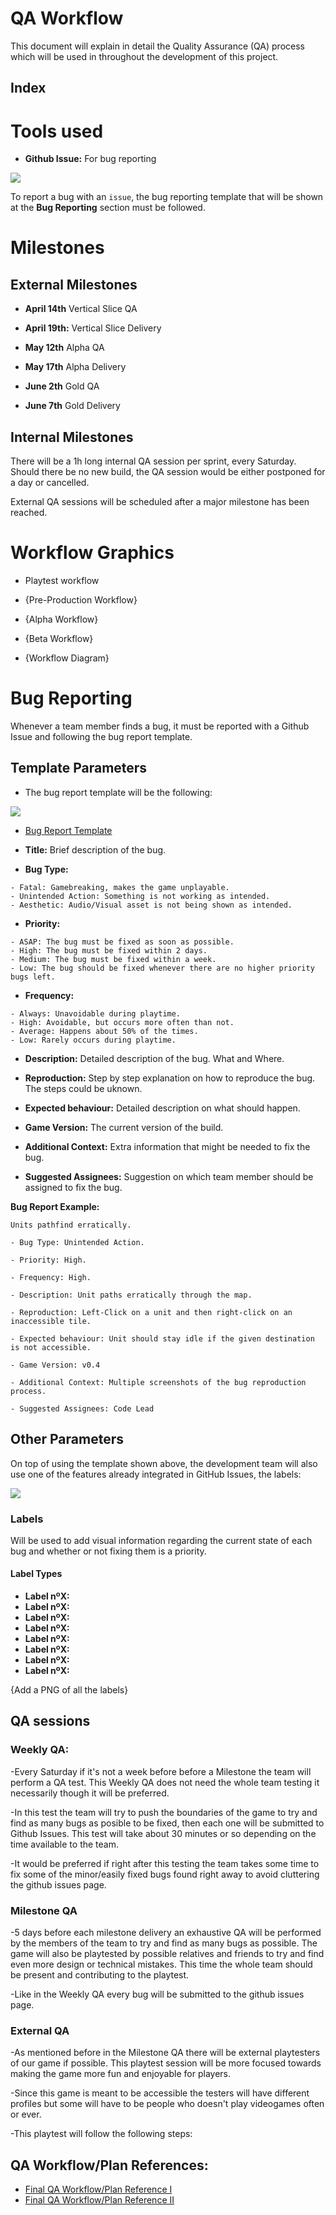 # QA Workflow

This document will explain in detail the Quality Assurance (QA) process which will be used in throughout the development of this project.

## Index


# Tools used
- **Github Issue:** For bug reporting

![](https://github.com/BarcinoLechiguino/Project-RTS/blob/master/Docs/Images/QA_Workflow/GitHub_Issues.PNG)

To report a bug with an `issue`, the bug reporting template that will be shown at the **Bug Reporting** section must be followed. 


# Milestones
## External Milestones
- **April 14th** Vertical Slice QA
- **April 19th:** Vertical Slice Delivery

- **May 12th** Alpha QA
- **May 17th** Alpha Delivery

- **June 2th** Gold QA
- **June 7th** Gold Delivery

## Internal Milestones
There will be a 1h long internal QA session per sprint, every Saturday. Should there be no new build, the QA session would be either postponed for a day or cancelled.

External QA sessions will be scheduled after a major milestone has been reached.

# Workflow Graphics
- Playtest workflow

- {Pre-Production Workflow}
- {Alpha Workflow}
- {Beta Workflow}
- {Workflow Diagram}

# Bug Reporting
Whenever a team member finds a bug, it must be reported with a Github Issue and following the bug report template.

## Template Parameters
- The bug report template will be the following:

![](https://github.com/BarcinoLechiguino/Project-RTS/blob/master/Docs/Images/QA_Workflow/Bug_Reporting_Template.PNG)

- [Bug Report Template](https://github.com/BarcinoLechiguino/Project-RTS/blob/master/Docs/Bug_Reporting_Template.md)


- **Title:** Brief description of the bug.

- **Bug Type:**
```
- Fatal: Gamebreaking, makes the game unplayable.
- Unintended Action: Something is not working as intended.
- Aesthetic: Audio/Visual asset is not being shown as intended.
```

- **Priority:**
```
- ASAP: The bug must be fixed as soon as possible.
- High: The bug must be fixed within 2 days.
- Medium: The bug must be fixed within a week.
- Low: The bug should be fixed whenever there are no higher priority bugs left.
```

- **Frequency:**
```
- Always: Unavoidable during playtime.
- High: Avoidable, but occurs more often than not.
- Average: Happens about 50% of the times.
- Low: Rarely occurs during playtime.
```

- **Description:** Detailed description of the bug. What and Where.

- **Reproduction:** Step by step explanation on how to reproduce the bug. The steps could be uknown.

- **Expected behaviour:** Detailed description on what should happen.

- **Game Version:** The current version of the build. 

- **Additional Context:** Extra information that might be needed to fix the bug.

- **Suggested Assignees:** Suggestion on which team member should be assigned to fix the bug.


**Bug Report Example:**
```
Units pathfind erratically.

- Bug Type: Unintended Action.

- Priority: High.

- Frequency: High.

- Description: Unit paths erratically through the map.

- Reproduction: Left-Click on a unit and then right-click on an inaccessible tile.

- Expected behaviour: Unit should stay idle if the given destination is not accessible.

- Game Version: v0.4 

- Additional Context: Multiple screenshots of the bug reproduction process.

- Suggested Assignees: Code Lead
```

## Other Parameters
On top of using the template shown above, the development team will also use one of the features already integrated in GitHub Issues, the labels:

![](https://github.com/BarcinoLechiguino/Project-RTS/blob/master/Docs/Images/QA_Workflow/Other_Issue_Parameters.PNG)

### Labels
Will be used to add visual information regarding the current state of each bug and whether or not fixing them is a priority.

#### Label Types
- **Label nºX:**
- **Label nºX:**
- **Label nºX:**
- **Label nºX:**
- **Label nºX:**
- **Label nºX:**
- **Label nºX:**
- **Label nºX:**

{Add a PNG of all the labels}

## QA sessions

### Weekly QA:

-Every Saturday if it's not a week before before a Milestone the team will perform a QA test. This Weekly QA does not need the whole team testing it necessarily though it will be preferred. 

-In this test the team will try to push the boundaries of the game to try and find as many bugs as posible to be fixed, then each one will be submitted to Github Issues. This test will take about 30 minutes or so depending on the time available to the team.

-It would be preferred if right after this testing the team takes some time to fix some of the minor/easily fixed bugs found right away to avoid cluttering the github issues page.

### Milestone QA

-5 days before each milestone delivery an exhaustive QA will be performed by the members of the team to try and find as many bugs as possible. The game will also be playtested by possible relatives and friends to try and find even more design or technical mistakes. This time the whole team should be present and contributing to the playtest.

-Like in the Weekly QA every bug will be submitted to the github issues page.

### External QA

-As mentioned before in the Milestone QA there will be external playtesters of our game if possible. This playtest session will be more focused towards making the game more fun and enjoyable for players.

-Since this game is meant to be accessible the testers will have different profiles but some will have to be people who doesn't play videogames often or ever.

-This playtest will follow the following steps:

## QA Workflow/Plan References:
- [Final QA Workflow/Plan Reference I](https://github.com/DevCrumbs/Warcraft-II/wiki/8.-QA-Plan)
- [Final QA Workflow/Plan Reference II](https://github.com/CheckTheDog/Fantasy-Brawl/wiki/7.-QA-Plan)
